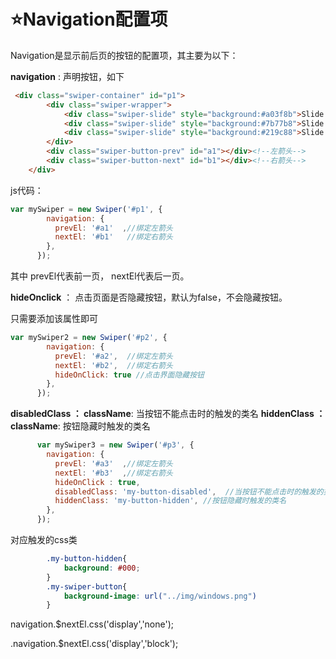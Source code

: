 # :star:Navigation配置项 #

Navigation是显示前后页的按钮的配置项，其主要为以下：

**navigation** : 声明按钮，如下

```html
 <div class="swiper-container" id="p1">
        <div class="swiper-wrapper">
            <div class="swiper-slide" style="background:#a03f8b">Slide 1</div>
            <div class="swiper-slide" style="background:#7b77b8">Slide 2</div>
            <div class="swiper-slide" style="background:#219c88">Slide 3</div>
        </div>
        <div class="swiper-button-prev" id="a1"></div><!--左箭头-->
        <div class="swiper-button-next" id="b1"></div><!--右箭头-->
    </div>
```

js代码：

```javascript
var mySwiper = new Swiper('#p1', {
        navigation: {
          prevEl: '#a1'  ,//绑定左箭头
          nextEl: '#b1'   //绑定右箭头
        },
      });
```

其中  prevEl代表前一页， nextEl代表后一页。

**hideOnclick** ： 点击页面是否隐藏按钮，默认为false，不会隐藏按钮。

只需要添加该属性即可

```javascript
var mySwiper2 = new Swiper('#p2', {
        navigation: {
          prevEl: '#a2',  //绑定左箭头
          nextEl: '#b2',  //绑定右箭头
          hideOnClick: true //点击界面隐藏按钮
        },
      });
```

**disabledClass ： className**: 当按钮不能点击时的触发的类名
**hiddenClass ： className**: 按钮隐藏时触发的类名

```javascript
      var mySwiper3 = new Swiper('#p3', {
        navigation: {
          prevEl: '#a3'  ,//绑定左箭头
          nextEl: '#b3'  ,//绑定右箭头
          hideOnClick : true,
          disabledClass: 'my-button-disabled',  //当按钮不能点击时的触发的类名
          hiddenClass: 'my-button-hidden', //按钮隐藏时触发的类名
        },
      });
```

对应触发的css类

```css
        .my-button-hidden{
            background: #000;
        }
        .my-swiper-button{
            background-image: url("../img/windows.png")
        }

```

navigation.$nextEl.css('display','none');

.navigation.$nextEl.css('display','block');  


